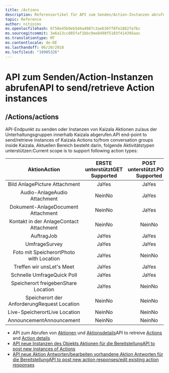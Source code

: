 ```yaml
---
title: /Actions
description: Referenzartikel für API zum Senden/Action-Instanzen abrufen
topic: Reference
author: nitinjms
ms.openlocfilehash: 6f58e45b9eb5d4a4987c3aeb36ff8fe1862fe7bc
ms.sourcegitcommit: 3a6a13cc885faf1bbc9ee8498f5183f414395aac
ms.translationtype: MT
ms.contentlocale: de-DE
ms.lasthandoff: 06/20/2018
ms.locfileid: "19905326"
---
```

# <a name="api-to-sendretrieve-action-instances"></a><span data-ttu-id="73f57-103">API zum Senden/Action-Instanzen abrufen</span><span class="sxs-lookup"><span data-stu-id="73f57-103">API to send/retrieve Action instances</span></span>
## <a name="actions"></a><span data-ttu-id="73f57-104">/Actions</span><span class="sxs-lookup"><span data-stu-id="73f57-104">/actions</span></span>
<span data-ttu-id="73f57-105">API-Endpunkt zu senden oder Instanzen von Kaizala Aktionen zu/aus der Unterhaltungsgruppen innerhalb Kaizala abgerufen.</span><span class="sxs-lookup"><span data-stu-id="73f57-105">API end-point to send/retrieve instances of Kaizala Actions to/from conversation groups inside Kaizala.</span></span> <span data-ttu-id="73f57-106">Aktuellen Bereich besteht darin, folgende Aktivitätstypen unterstützen:</span><span class="sxs-lookup"><span data-stu-id="73f57-106">Current scope is to support following action types:</span></span>

| <span data-ttu-id="73f57-107">Aktion</span><span class="sxs-lookup"><span data-stu-id="73f57-107">Action</span></span> | <span data-ttu-id="73f57-108">ERSTE unterstützt</span><span class="sxs-lookup"><span data-stu-id="73f57-108">GET Supported</span></span> | <span data-ttu-id="73f57-109">POST unterstützt.</span><span class="sxs-lookup"><span data-stu-id="73f57-109">POST Supported</span></span> | <span data-ttu-id="73f57-110">Id</span><span class="sxs-lookup"><span data-stu-id="73f57-110">Id</span></span> |
| :---: | :---: | :---: | :---: |
| <span data-ttu-id="73f57-111">Bild Anlage</span><span class="sxs-lookup"><span data-stu-id="73f57-111">Picture Attachment</span></span> | <span data-ttu-id="73f57-112">Ja</span><span class="sxs-lookup"><span data-stu-id="73f57-112">Yes</span></span> | <span data-ttu-id="73f57-113">Ja</span><span class="sxs-lookup"><span data-stu-id="73f57-113">Yes</span></span> | <span data-ttu-id="73f57-114">Abbildung</span><span class="sxs-lookup"><span data-stu-id="73f57-114">image</span></span> |
| <span data-ttu-id="73f57-115">Audio-Anlage</span><span class="sxs-lookup"><span data-stu-id="73f57-115">Audio Attachment</span></span> | <span data-ttu-id="73f57-116">Nein</span><span class="sxs-lookup"><span data-stu-id="73f57-116">No</span></span> | <span data-ttu-id="73f57-117">Ja</span><span class="sxs-lookup"><span data-stu-id="73f57-117">Yes</span></span> | <span data-ttu-id="73f57-118">audio</span><span class="sxs-lookup"><span data-stu-id="73f57-118">audio</span></span> |
| <span data-ttu-id="73f57-119">Dokument-Anlage</span><span class="sxs-lookup"><span data-stu-id="73f57-119">Document Attachment</span></span> | <span data-ttu-id="73f57-120">Nein</span><span class="sxs-lookup"><span data-stu-id="73f57-120">No</span></span> | <span data-ttu-id="73f57-121">Ja</span><span class="sxs-lookup"><span data-stu-id="73f57-121">Yes</span></span> | <span data-ttu-id="73f57-122">document</span><span class="sxs-lookup"><span data-stu-id="73f57-122">document</span></span> |
| <span data-ttu-id="73f57-123">Kontakt in der Anlage</span><span class="sxs-lookup"><span data-stu-id="73f57-123">Contact Attachment</span></span> | <span data-ttu-id="73f57-124">Nein</span><span class="sxs-lookup"><span data-stu-id="73f57-124">No</span></span> | <span data-ttu-id="73f57-125">Nein</span><span class="sxs-lookup"><span data-stu-id="73f57-125">No</span></span> | <span data-ttu-id="73f57-126">N/V</span><span class="sxs-lookup"><span data-stu-id="73f57-126">n/a</span></span> |
| <span data-ttu-id="73f57-127">Auftrag</span><span class="sxs-lookup"><span data-stu-id="73f57-127">Job</span></span> | <span data-ttu-id="73f57-128">Ja</span><span class="sxs-lookup"><span data-stu-id="73f57-128">Yes</span></span> | <span data-ttu-id="73f57-129">Ja</span><span class="sxs-lookup"><span data-stu-id="73f57-129">Yes</span></span> | <span data-ttu-id="73f57-130">Auftrag</span><span class="sxs-lookup"><span data-stu-id="73f57-130">job</span></span> |
| <span data-ttu-id="73f57-131">Umfrage</span><span class="sxs-lookup"><span data-stu-id="73f57-131">Survey</span></span> | <span data-ttu-id="73f57-132">Ja</span><span class="sxs-lookup"><span data-stu-id="73f57-132">Yes</span></span> | <span data-ttu-id="73f57-133">Ja</span><span class="sxs-lookup"><span data-stu-id="73f57-133">Yes</span></span> | <span data-ttu-id="73f57-134">Umfrage</span><span class="sxs-lookup"><span data-stu-id="73f57-134">survey</span></span> |
| <span data-ttu-id="73f57-135">Foto mit Speicherort</span><span class="sxs-lookup"><span data-stu-id="73f57-135">Photo with Location</span></span> | <span data-ttu-id="73f57-136">Ja</span><span class="sxs-lookup"><span data-stu-id="73f57-136">Yes</span></span> | <span data-ttu-id="73f57-137">Nein</span><span class="sxs-lookup"><span data-stu-id="73f57-137">No</span></span> | <span data-ttu-id="73f57-138">photoWithLocation</span><span class="sxs-lookup"><span data-stu-id="73f57-138">photoWithLocation</span></span> |
| <span data-ttu-id="73f57-139">Treffen wir uns</span><span class="sxs-lookup"><span data-stu-id="73f57-139">Let's Meet</span></span> | <span data-ttu-id="73f57-140">Ja</span><span class="sxs-lookup"><span data-stu-id="73f57-140">Yes</span></span> | <span data-ttu-id="73f57-141">Ja</span><span class="sxs-lookup"><span data-stu-id="73f57-141">Yes</span></span> | <span data-ttu-id="73f57-142">letsmeet</span><span class="sxs-lookup"><span data-stu-id="73f57-142">letsmeet</span></span> |
| <span data-ttu-id="73f57-143">Schnelle Umfrage</span><span class="sxs-lookup"><span data-stu-id="73f57-143">Quick Poll</span></span> | <span data-ttu-id="73f57-144">Ja</span><span class="sxs-lookup"><span data-stu-id="73f57-144">Yes</span></span> | <span data-ttu-id="73f57-145">Ja</span><span class="sxs-lookup"><span data-stu-id="73f57-145">Yes</span></span> | <span data-ttu-id="73f57-146">Umfrage</span><span class="sxs-lookup"><span data-stu-id="73f57-146">poll</span></span> |
| <span data-ttu-id="73f57-147">Speicherort freigeben</span><span class="sxs-lookup"><span data-stu-id="73f57-147">Share Location</span></span> | <span data-ttu-id="73f57-148">Ja</span><span class="sxs-lookup"><span data-stu-id="73f57-148">Yes</span></span> | <span data-ttu-id="73f57-149">Nein</span><span class="sxs-lookup"><span data-stu-id="73f57-149">No</span></span> | <span data-ttu-id="73f57-150">shareLocation</span><span class="sxs-lookup"><span data-stu-id="73f57-150">shareLocation</span></span> |
| <span data-ttu-id="73f57-151">Speicherort der Anforderung</span><span class="sxs-lookup"><span data-stu-id="73f57-151">Request Location</span></span> | <span data-ttu-id="73f57-152">Nein</span><span class="sxs-lookup"><span data-stu-id="73f57-152">No</span></span> | <span data-ttu-id="73f57-153">Nein</span><span class="sxs-lookup"><span data-stu-id="73f57-153">No</span></span> | <span data-ttu-id="73f57-154">N/V</span><span class="sxs-lookup"><span data-stu-id="73f57-154">n/a</span></span> |
| <span data-ttu-id="73f57-155">Live-Speicherort</span><span class="sxs-lookup"><span data-stu-id="73f57-155">Live Location</span></span> | <span data-ttu-id="73f57-156">Nein</span><span class="sxs-lookup"><span data-stu-id="73f57-156">No</span></span> | <span data-ttu-id="73f57-157">Nein</span><span class="sxs-lookup"><span data-stu-id="73f57-157">No</span></span> | <span data-ttu-id="73f57-158">N/V</span><span class="sxs-lookup"><span data-stu-id="73f57-158">n/a</span></span> |
| <span data-ttu-id="73f57-159">Announcement</span><span class="sxs-lookup"><span data-stu-id="73f57-159">Announcement</span></span> | <span data-ttu-id="73f57-160">Nein</span><span class="sxs-lookup"><span data-stu-id="73f57-160">No</span></span> | <span data-ttu-id="73f57-161">Nein</span><span class="sxs-lookup"><span data-stu-id="73f57-161">No</span></span> | <span data-ttu-id="73f57-162">N/V</span><span class="sxs-lookup"><span data-stu-id="73f57-162">n/a</span></span> |


*   <span data-ttu-id="73f57-163">API zum Abrufen von [Aktionen](actions_get.md) und [Aktionsdetails](actionDetails.md)</span><span class="sxs-lookup"><span data-stu-id="73f57-163">API to retreive [Actions](actions_get.md) and [Action details](actionDetails.md)</span></span>
*   [<span data-ttu-id="73f57-164">API neue Instanzen des Objekts Aktionen für die Bereitstellung</span><span class="sxs-lookup"><span data-stu-id="73f57-164">API to post new instances of Actions</span></span>](actions_post.md)
*   [<span data-ttu-id="73f57-165">API neue Aktion Antworten/bearbeiten vorhandene Aktion Antworten für die Bereitstellung</span><span class="sxs-lookup"><span data-stu-id="73f57-165">API to post new action responses/edit existing action responses</span></span>](action_responses.md)
